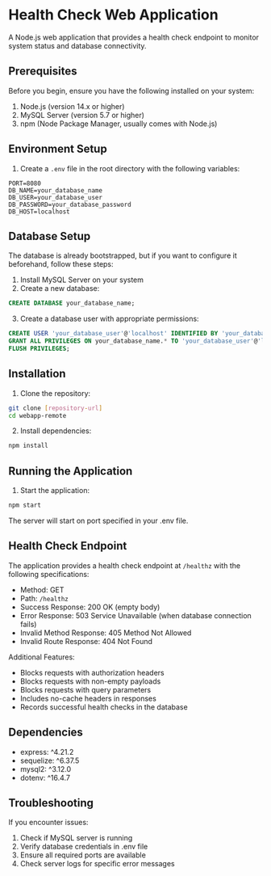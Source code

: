 # Health Check Web Application

A Node.js web application that provides a health check endpoint to monitor system status and database connectivity.

## Prerequisites

Before you begin, ensure you have the following installed on your system:

1. Node.js (version 14.x or higher)
2. MySQL Server (version 5.7 or higher)
3. npm (Node Package Manager, usually comes with Node.js)

## Environment Setup

1. Create a `.env` file in the root directory with the following variables:

```env
PORT=8080
DB_NAME=your_database_name
DB_USER=your_database_user
DB_PASSWORD=your_database_password
DB_HOST=localhost
```

## Database Setup

The database is already bootstrapped, but if you want to configure it beforehand, follow these steps:

1. Install MySQL Server on your system
2. Create a new database:

```sql
CREATE DATABASE your_database_name;
```

3. Create a database user with appropriate permissions:

```sql
CREATE USER 'your_database_user'@'localhost' IDENTIFIED BY 'your_database_password';
GRANT ALL PRIVILEGES ON your_database_name.* TO 'your_database_user'@'localhost';
FLUSH PRIVILEGES;
```

## Installation

1. Clone the repository:

```bash
git clone [repository-url]
cd webapp-remote
```

2. Install dependencies:

```bash
npm install
```

## Running the Application

1. Start the application:

```bash
npm start
```

The server will start on port specified in your .env file.

## Health Check Endpoint

The application provides a health check endpoint at `/healthz` with the following specifications:

- Method: GET
- Path: `/healthz`
- Success Response: 200 OK (empty body)
- Error Response: 503 Service Unavailable (when database connection fails)
- Invalid Method Response: 405 Method Not Allowed
- Invalid Route Response: 404 Not Found

Additional Features:

- Blocks requests with authorization headers
- Blocks requests with non-empty payloads
- Blocks requests with query parameters
- Includes no-cache headers in responses
- Records successful health checks in the database

## Dependencies

- express: ^4.21.2
- sequelize: ^6.37.5
- mysql2: ^3.12.0
- dotenv: ^16.4.7

## Troubleshooting

If you encounter issues:

1. Check if MySQL server is running
2. Verify database credentials in .env file
3. Ensure all required ports are available
4. Check server logs for specific error messages
